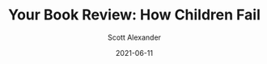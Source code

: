 ---
layout: podcast
title: "Your Book Review: How Children Fail"
author: Scott Alexander
description: https://astralcodexten.substack.com/p/your-book-review-how-children-fail
date: 2021-06-11
length: 6266999
duration: 1567
guid: your-book-review-how-children-fail
---